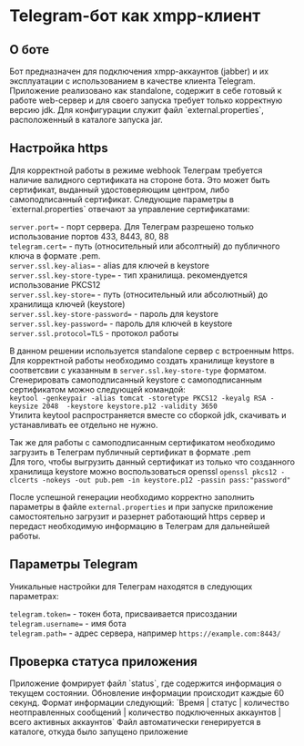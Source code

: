 <h1>Telegram-бот как xmpp-клиент</h1>

<h2>О боте</h2>
Бот предназначен для подключения xmpp-аккаунтов (jabber) и их эксплуатации с использованием в качестве клиента Telegram.
Приложение реализовано как standalone, содержит в себе готовый к работе web-сервер и для своего запуска требует только корректную версию jdk.
Для конфигурации служит файл `external.properties`, расположенный в каталоге запуска jar. 

<h2>Настройка https</h2>
Для корректной работы в режиме webhook Телеграм требуется наличие валидного сертификата на стороне бота.  
Это может быть сертификат, выданный удостоверяющим центром, либо самоподписанный сертификат.  
Следующие параметры в `external.properties` отвечают за управление сертификатами:  

`server.port=` - порт сервера. Для Телеграм разрешено только использование портов 433, 8443, 80, 88    
`telegram.cert=` - путь (относительный или абсолтный) до публичного ключа в формате .pem.   
`server.ssl.key-alias=` - alias для ключей в keystore      
`server.ssl.key-store-type=` - тип хранилища. рекомендуется использование PKCS12    
`server.ssl.key-store=` - путь (относительный или абсолютный) до хранилища ключей (keystore)  
`server.ssl.key-store-password=` - пароль для keystore  
`server.ssl.key-password=` - пароль для ключей в keystore  
`server.ssl.protocol=TLS` - протокол работы  

В данном решении используется standalone сервер с встроенным https. Для корректной работы необходимо создать хранилище keystore в соответсвии с указанным в `server.ssl.key-store-type` форматом.  
Сгенерировать самоподписанный keystore с самоподписанным сертификатом можно следующей командой:  
`keytool -genkeypair -alias tomcat -storetype PKCS12 -keyalg RSA -keysize 2048  -keystore keystore.p12 -validity 3650`  
Утилита keytool распространяется вместе со сборкой jdk, скачивать и устанавливать ее отдельно не нужно.

Так же для работы с самоподписанным сертификатом необходимо загрузить в Телеграм публичный сертификат в формате .pem  
Для того, чтобы выгрузить данный сертификат из только что созданного хранилища keystore можно воспользоваться openssl
`openssl pkcs12 -clcerts -nokeys -out pub.pem -in keystore.p12 -passin pass:"password"`

После успешной генерации необходимо корректно заполнить параметры в файле `external.properties` и при запуске приложение самостоятельно загрузит и разернет работающий https сервер и передаст необходимую информацию в Телеграм для дальнейшей работы. 

<h2>Параметры Telegram</h2>
Уникальные настройки для Телеграм находятся в следующих параметрах:  

`telegram.token=` - токен бота, присваивается присоздании
`telegram.username=` - имя бота  
`telegram.path=` - адрес сервера, например `https://example.com:8443/`

<h2>Проверка статуса приложения</h2>
Приложение фомрирует файл `status`, где содержится информация о текущем состоянии. Обновление информации происходит каждые 60 секунд.  
Формат информации следующий:  
`Время | статус | количество неотправленных сообщений | количество подключенных аккаунтов | всего активных аккаунтов`  
Файл автоматически генерируется в каталоге, откуда было запущено приложение  

